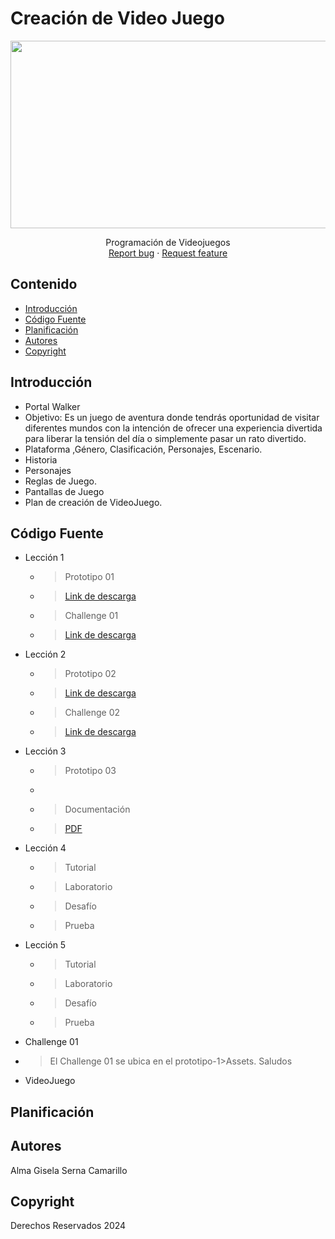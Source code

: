 # Creación de Video Juego
<p align="center">
    <img src="https://wallpapercave.com/wp/wp7854191.jpg" alt="Logo" width=1200 height=300>

  <p align="center">
    Programación de Videojuegos 
    <br>
    <a href="https://reponame/issues/new?template=bug.md">Report bug</a>
    ·
    <a href="https://reponame/issues/new?template=feature.md&labels=feature">Request feature</a>
  </p>
</p>


## Contenido

- [Introducción](#introducción)
- [Código Fuente](#código-fuente)
- [Planificación](#planificación)
- [Autores](#autores)
- [Copyright](#copyright)


## Introducción

- Portal Walker
- Objetivo: Es un juego de aventura donde tendrás oportunidad de visitar diferentes mundos con la intención de ofrecer una experiencia divertida para liberar la tensión del día o simplemente pasar un rato divertido.
- Plataforma ,Género, Clasificación, Personajes, Escenario.
- Historia
- Personajes
- Reglas de Juego.
- Pantallas de Juego
- Plan de creación de VideoJuego.

## Código Fuente

* Lección 1
  * > Prototipo 01
  * ><a href="https://drive.google.com/file/d/1VIQydYZ3vDcm753kaNkYkQZKlxu_rBJ5/view?usp=drive_link">Link de descarga</a>
  * > Challenge 01
  * ><a href="https://drive.google.com/file/d/1CgbbS4KDLQ6DGJD99cuKyY-d0x5YbQ1w/view?usp=drive_link">Link de descarga</a> 
* Lección 2
  * > Prototipo 02 
  * ><a href="https://github.com/ProgramacionVideojuegos2/Prototipo2">Link de descarga</a>
  * > Challenge 02
  * ><a href="https://drive.google.com/file/d/1KOt6STHgu4tdutK5GIa1mANZleBJCSdU/view?usp=drive_link">Link de descarga</a>
* Lección 3
  * > Prototipo 03
  * ><a href="https://drive.google.com/file/d/1ZItp5_0zNKpd7dn8CFqSs7FH3O_dcneP/view?usp=drive_link"></a>
  * > Documentación
  * ><a href="https://drive.google.com/file/d/1a47Wwyd1E_GUdwKoWeOHWNvQJTWL66zk/view?usp=sharing">PDF</a>
* Lección 4
  * > Tutorial
  * > Laboratorio
  * > Desafío
  * > Prueba
* Lección 5
  * > Tutorial
  * > Laboratorio
  * > Desafío
  * > Prueba
* Challenge 01
 * > El Challenge 01 se ubica en el prototipo-1>Assets.
Saludos
   
* VideoJuego

## Planificación

## Autores
Alma Gisela Serna Camarillo

## Copyright
Derechos Reservados 2024
